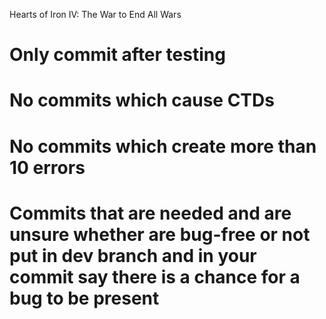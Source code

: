 Hearts of Iron IV: The War to End All Wars
# Only commit after testing
# No commits which cause CTDs
# No commits which create more than 10 errors
# Commits that are needed and are unsure whether are bug-free or not put in dev branch and in your commit say there is a chance for a bug to be present
